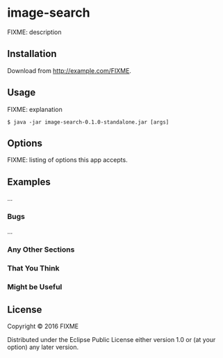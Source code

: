 # image-search

FIXME: description

## Installation

Download from http://example.com/FIXME.

## Usage

FIXME: explanation

    $ java -jar image-search-0.1.0-standalone.jar [args]

## Options

FIXME: listing of options this app accepts.

## Examples

...

### Bugs

...

### Any Other Sections
### That You Think
### Might be Useful

## License

Copyright © 2016 FIXME

Distributed under the Eclipse Public License either version 1.0 or (at
your option) any later version.
